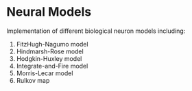 # Neural Models
Implementation of different biological neuron models including:

1. FitzHugh-Nagumo model
2. Hindmarsh-Rose model
3. Hodgkin-Huxley model
4. Integrate-and-Fire model
5. Morris-Lecar model
6. Rulkov map

